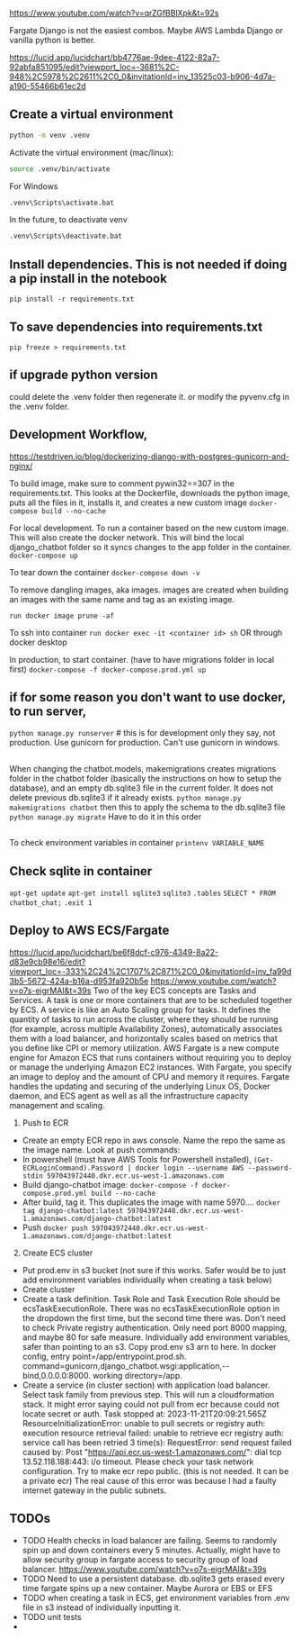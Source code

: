 https://www.youtube.com/watch?v=qrZGfBBlXpk&t=92s

Fargate Django is not the easiest combos. Maybe AWS Lambda Django or vanilla python is better.

https://lucid.app/lucidchart/bb4776ae-9dee-4122-82a7-92abfa851095/edit?viewport_loc=-3681%2C-948%2C5978%2C2611%2C0_0&invitationId=inv_13525c03-b906-4d7a-a190-55466b61ec2d

## Create a virtual environment

```bash
python -m venv .venv
```

Activate the virtual environment (mac/linux):

```bash
source .venv/bin/activate
```

For Windows
```bash
.venv\Scripts\activate.bat
```

In the future, to deactivate venv
```bash
.venv\Scripts\deactivate.bat 
```

## Install dependencies. This is not needed if doing a pip install in the notebook
`pip install -r requirements.txt`

## To save dependencies into requirements.txt
`pip freeze > requirements.txt`

## if upgrade python version
could delete the .venv folder then regenerate it. or modify the pyvenv.cfg in the .venv folder.


## Development Workflow, 
https://testdriven.io/blog/dockerizing-django-with-postgres-gunicorn-and-nginx/

To build image, make sure to comment pywin32==307 in the requirements.txt. This looks at the Dockerfile, downloads the python image, puts all the files in it, installs it, and creates a new custom image
`docker-compose build --no-cache`

For local development. To run a container based on the new custom image. This will also create the docker network. This will bind the local django_chatbot folder so it syncs changes to the app folder in the container.
`docker-compose up`

To tear down the container
`docker-compose down -v`

To remove dangling images, aka images.
images are created when building an images with the same name and tag as an existing image.

`run docker image prune -af`

To ssh into container
`run docker exec -it <container id> sh`
OR through docker desktop

In production, to start container. (have to have migrations folder in local first)
`docker-compose -f docker-compose.prod.yml up`

## if for some reason you don't want to use docker, to run server, 
`python manage.py runserver` # this is for development only they say, not production. Use gunicorn for production. Can't use gunicorn in windows.

##
When changing the chatbot.models, makemigrations creates migrations folder in the chatbot folder (basically the instructions on how to setup the database), and an empty db.sqlite3 file in the current folder. It does not delete previous db.sqlite3 if it already exists.
`python manage.py makemigrations chatbot`
then this to apply the schema to the db.sqlite3 file
`python manage.py migrate`
Have to do it in this order

##
To check environment variables in container
`printenv VARIABLE_NAME`

## Check sqlite in container
`apt-get update`
`apt-get install sqlite3`
`sqlite3`
`.tables`
`SELECT * FROM chatbot_chat;`
`.exit 1`

## Deploy to AWS ECS/Fargate
https://lucid.app/lucidchart/be6f8dcf-c976-4349-8a22-d83e9cb98e16/edit?viewport_loc=-333%2C24%2C1707%2C871%2C0_0&invitationId=inv_fa99d3b5-5672-424a-b16a-d953fa920b5e
https://www.youtube.com/watch?v=o7s-eigrMAI&t=39s
Two of the key ECS concepts are Tasks and Services. A task is one or more containers that are to be scheduled together by ECS. A service is like an Auto Scaling group for tasks. It defines the quantity of tasks to run across the cluster, where they should be running (for example, across multiple Availability Zones), automatically associates them with a load balancer, and horizontally scales based on metrics that you define like CPI or memory utilization.
AWS Fargate is a new compute engine for Amazon ECS that runs containers without requiring you to deploy or manage the underlying Amazon EC2 instances. With Fargate, you specify an image to deploy and the amount of CPU and memory it requires. Fargate handles the updating and securing of the underlying Linux OS, Docker daemon, and ECS agent as well as all the infrastructure capacity management and scaling.
1. Push to ECR
- Create an empty ECR repo in aws console. Name the repo the same as the image name. Look at push commands:
- In powershell (must have AWS Tools for Powershell installed),
  `(Get-ECRLoginCommand).Password | docker login --username AWS --password-stdin 597043972440.dkr.ecr.us-west-1.amazonaws.com`
- Build django-chatbot image:
  `docker-compose -f docker-compose.prod.yml build --no-cache`
- After build, tag it. This duplicates the image with name 5970....
  `docker tag django-chatbot:latest 597043972440.dkr.ecr.us-west-1.amazonaws.com/django-chatbot:latest`
- Push
  `docker push 597043972440.dkr.ecr.us-west-1.amazonaws.com/django-chatbot:latest`

2. Create ECS cluster
- Put prod.env in s3 bucket (not sure if this works. Safer would be to just add environment variables individually when creating a task below)
- Create cluster
- Create a task definition. Task Role and Task Execution Role should be ecsTaskExecutionRole. There was no ecsTaskExecutionRole option in the dropdown the first time, but the second time there was. Don't need to check Private registry authentication. Only need port 8000 mapping, and maybe 80 for safe measure. Individually add environment variables, safer than pointing to an s3. Copy prod.env s3 arn to here. In docker config, entry point=/app/entrypoint.prod.sh. command=gunicorn,django_chatbot.wsgi:application,--bind,0.0.0.0:8000. working directory=/app.
- Create a service (in cluster section) with application load balancer. Select task family from previous step. This will run a cloudformation stack.
It might error saying could not pull from ecr because could not locate secret or auth. Task stopped at: 2023-11-21T20:09:21.565Z ResourceInitializationError: unable to pull secrets or registry auth: execution resource retrieval failed: unable to retrieve ecr registry auth: service call has been retried 3 time(s): RequestError: send request failed caused by: Post "https://api.ecr.us-west-1.amazonaws.com/": dial tcp 13.52.118.188:443: i/o timeout. Please check your task network configuration.
Try to make ecr repo public. (this is not needed. It can be a private ecr) The real cause of this error was because I had a faulty internet gateway in the public subnets.

## TODOs
- TODO Health checks in load balancer are failing. Seems to randomly spin up and down containers every 5 minutes. Actually, might have to allow security group in fargate access to security group of load balancer. https://www.youtube.com/watch?v=o7s-eigrMAI&t=39s
- TODO Need to use a persistent database. db.sqlite3 gets erased every time fargate spins up a new container. Maybe Aurora or EBS or EFS
- TODO when creating a task in ECS, get environment variables from .env file in s3 instead of individually inputting it.
- TODO unit tests
- 